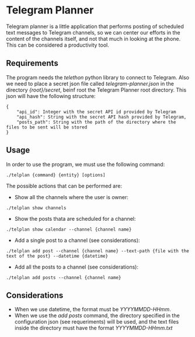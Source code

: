 # Telegram Planner
Telegram planner is a little application that performs posting of scheduled text messages to Telegram channels, so we can center our efforts in the content of the channels itself, and not that much in looking at the phone. This can be considered a productivity tool.

## Requirements
The program needs the _telethon_ python library to connect to Telegram. Also we need to place a secret json file called _telegram-planner.json_ in the directory _{root}/secret_, beinf root the Telegram Planner root directory. This json will have the following structure:

```
{
    "api_id": Integer with the secret API id provided by Telegram
    "api_hash": String with the secret API hash provided by Telegram,
    "posts_path": String with the path of the directory where the files to be sent will be stored
}
```

## Usage
In order to use the program, we must use the following command:

```
./telplan {command} {entity} [options]
```

The possible actions that can be performed are:

* Show all the channels where the user is owner:
```
./telplan show channels
```
* Show the posts thata are scheduled for a channel:
```
./telplan show calendar --channel {channel name}
```
* Add a single post to a channel (see considerations):
```
./telplan add post --channel {channel name} --text-path {file with the text of the post} --datetime {datetime}
```
* Add all the posts to a channel (see considerations):
```
./telplan add posts --channel {channel name}
```

## Considerations
* When we use datetime, the format must be _YYYYMMDD-HHmm_.
* When we use the _add posts_ command, the directory specified in the configuration json (see requeriments) will be used, and the text files inside the directory must have the format _YYYYMMDD-HHmm.txt_
